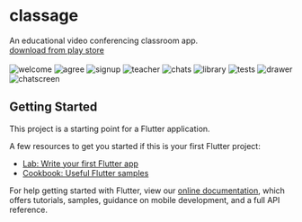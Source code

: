 # classage

An educational video conferencing classroom app.<br>
[download from play store](https://play.google.com/store/apps/details?id=com.myedumeet.classage)
<br><br>
![welcome](https://github.com/RaghvShukla/classage/blob/master/images/welcome.png)
![agree](https://github.com/RaghvShukla/classage/blob/master/images/agree.png)
![signup](https://github.com/RaghvShukla/classage/blob/master/images/signup.png)
![teacher](https://github.com/RaghvShukla/classage/blob/master/images/teacher.png)
![chats](https://github.com/RaghvShukla/classage/blob/master/images/chats.png)
![library](https://github.com/RaghvShukla/classage/blob/master/images/library.png)
![tests](https://github.com/RaghvShukla/classage/blob/master/images/tests.png)
![drawer](https://github.com/RaghvShukla/classage/blob/master/images/drawer.png)
![chatscreen](https://github.com/RaghvShukla/classage/blob/master/images/chatscreen.png)

## Getting Started

This project is a starting point for a Flutter application.

A few resources to get you started if this is your first Flutter project:

- [Lab: Write your first Flutter app](https://flutter.dev/docs/get-started/codelab)
- [Cookbook: Useful Flutter samples](https://flutter.dev/docs/cookbook)

For help getting started with Flutter, view our
[online documentation](https://flutter.dev/docs), which offers tutorials,
samples, guidance on mobile development, and a full API reference.
